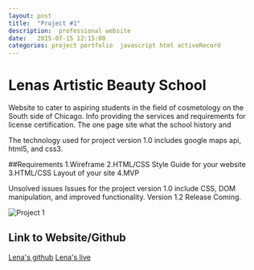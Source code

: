 ```yaml
---
layout: post
title:  "Project #1"
description:  professional website
date:   2015-07-15 12:15:00
categories: project portfolio  javascript html activeRecord
---
```



# Lenas Artistic Beauty School

Website to cater to aspiring students in the field of cosmetology on the South side of Chicago.
Info providing the services and requirements for license certification.
The one page site  what the school history and

The technology used for project version 1.0 includes google maps api, html5, and css3.

##Requirements
 1.Wireframe
 2.HTML/CSS Style Guide for your website
 3.HTML/CSS Layout of your site
 4.MVP

 Unsolved issues
 Issues for the project version 1.0 include CSS, DOM manipulation, and improved functionality. Version 1.2
 Release Coming.


![Project 1](http://i.imgur.com/LzGNZSU.png)


## Link to Website/Github

[Lena's github](https://github.com/joegreene12/joegreene12.github.io/tree/master/project1)
[Lena's live](http://joegreene12.github.io/project1/)

<!-- *Add a link here if it is legally ok to do so.. if not, do not include this section in your page at all!* -->

<!-- *Add a link to Github as well* -->
